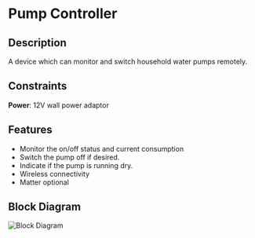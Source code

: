 # Pump Controller

## Description
A device which can monitor and switch household water pumps remotely.
## Constraints
**Power**:  12V wall power adaptor
## Features
- Monitor the on/off status and current consumption
- Switch the pump off if desired.
- Indicate if the pump is running dry. 
- Wireless connectivity
- Matter optional

## Block Diagram

![Block Diagram](/home/kadhem/Documents/Projects/Pump%20Controller/Pump%20Controller%20V5.jpg)
